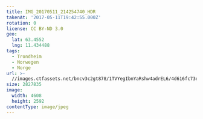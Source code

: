 ```yaml
---
title: IMG_20170511_214254740_HDR
takenAt: '2017-05-11T19:42:55.000Z'
rotation: 0
license: CC BY-ND 3.0
geo:
  lat: 63.4552
  lng: 11.434488
tags:
  - Trondheim
  - Norwegen
  - Norge
url: >-
  //images.ctfassets.net/bncv3c2gt878/1TVYegIbnYaRshw4adrEL6/4d616fc73ea0cc587a31b9f059afa056/img_20170511_214254740_hdr_34519853011_o
size: 2827835
image:
  width: 4608
  height: 2592
contentType: image/jpeg
---
```


